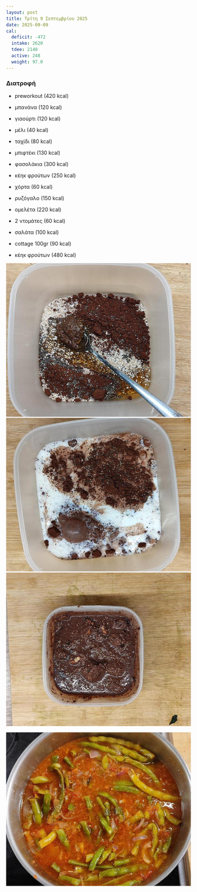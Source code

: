 ```yaml
---
layout: post
title: Τρίτη 9 Σεπτεμβρίου 2025
date: 2025-09-09
cal:
  deficit: -472
  intake: 2620
  tdee: 2148
  active: 248
  weight: 97.0
---
```

### Διατροφή

- preworkout (420 kcal)
- μπανάνα (120 kcal)
- γιαούρτι (120 kcal)
- μέλι (40 kcal)
- ταχίδι (80 kcal)
  

- μπιφτέκι (130 kcal)
- φασολάκια (300 kcal)
- κέηκ φρούτων (250 kcal)


- χόρτα (60 kcal)
- ρυζόγαλο (150 kcal)

- ομελέτα (220 kcal)
- 2 ντομάτες (60 kcal)
- σαλάτα (100 kcal)
- cottage 100gr (90 kcal)
- κέηκ φρούτων (480 kcal)




![pic](/pics/2025-09-09/pre-1.jpg)<br>
![pic](/pics/2025-09-09/pre-2.jpg)<br>
![pic](/pics/2025-09-09/pre-3.jpg)<br>

![pic](/pics/2025-09-09/fas.jpg)<br>

